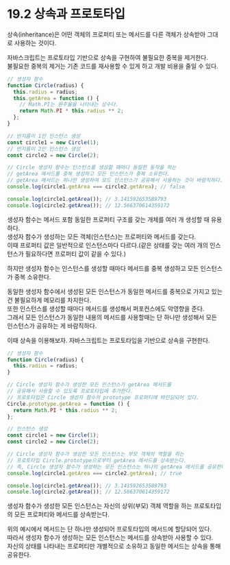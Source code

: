 # 19.2 상속과 프로토타입

상속(inheritance)은 어떤 객체의 프로퍼티 또는 메서드를 다른 객체가 상속받아 그대로 사용하는 것이다.

자바스크립트는 프로토타입 기반으로 상속을 구현하여 불필요한 중복을 제거한다.  
불필요한 중복의 제거는 기존 코드를 재사용할 수 있게 하고 개발 비용을 줄일 수 있다.

```js
// 생성자 함수
function Circle(radius) {
  this.radius = radius;
  this.getArea = function () {
    // Math.PI는 원주율을 나타내는 상수다.
    return Math.PI * this.radius ** 2;
  };
}

// 반지름이 1인 인스턴스 생성
const circle1 = new Circle(1);
// 반지름이 2인 인스턴스 생성
const circle2 = new Circle(2);

// Circle 생성자 함수는 인스턴스를 생성할 때마다 동일한 동작을 하는
// getArea 메서드를 중복 생성하고 모든 인스턴스가 중복 소유한다.
// getArea 메서드는 하나만 생성하여 모드 인스턴스가 공유해서 사용하는 것이 바람직하다.
console.log(circle1.getArea === circle2.getArea); // false

console.log(circle1.getArea()); // 3.141592653589793
console.log(circle2.getArea()); // 12.566370614359172
```

생성자 함수는 메서드 포함 동일한 프로퍼티 구조를 갖는 개체를 여러 개 생성할 때 유용하다.  
생성자 함수가 생성하는 모든 객체(인스턴스)는 프로퍼티와 메서드를 갖는다.  
이때 프로퍼티 값은 일반적으로 인스턴스마다 다르다.(같은 상태를 갖는 여러 개의 인스턴스가 필요하다면 프로퍼티 값이 같을 수 있다.)

하지만 생성자 함수는 인스턴스를 생성할 때마다 메서드를 중복 생성하고 모든 인스턴스가 중복 소유한다.

동일한 생성자 함수에서 생성된 모든 인스턴스가 동일한 메서드를 중복으로 가지고 있는 건 불필요하게 메모리를 차지한다.  
또한 인스턴스를 생성할 때마다 메서드를 생성해서 퍼포컨스에도 악영향을 준다.  
그래서 모든 인스턴스가 동일한 내용의 메서드를 사용할때는 단 하나만 생성해서 모든 인스턴스가 공유하는 게 바람직하다.

이때 상속을 이용해보자. 자바스크립트는 프로토타입을 기반으로 상속을 구현한다.

```js
// 생성자 함수
function Circle(radius) {
  this.radius = radius;
}

// Circle 생성자 함수가 생성한 모든 인스턴스가 getArea 메서드를
// 공유해서 사용할 수 있도록 프로토타입에 추가한다.
// 프로토타입은 Circle 생성자 함수의 prototype 프로퍼티에 바인딩되어 있다.
Circle.prototype.getArea = function () {
  return Math.PI * this.radius ** 2;
};

// 인스턴스 생성
const circle1 = new Circle(1);
const circle2 = new Circle(2);

// Circle 생성자 함수가 생성한 모든 인스턴스는 부모 객체의 역할을 하는
// 프로토타입 Circle.prototype으로부터 getArea 메서드를 상속받는다.
// 즉, Circle 생성자 함수가 생성하는 모든 인스턴스는 하나의 getArea 메서드를 공유한다.
console.log(circle1.getArea === circle2.getArea); // true

console.log(circle1.getArea()); // 3.141592653589793
console.log(circle2.getArea()); // 12.566370614359172
```

생성자 함수가 생성한 모든 인스턴스는 자신의 상위(부모) 객체 역할을 하는 프로토타입의 모든 프로퍼티와 메서드를 상속받는다.

위의 예시에서 메서드는 단 하나만 생성되어 프로토타입의 메서드에 할당되어 있다.  
따라서 생성자 함수가 생성하는 모든 인스턴스는 메서드를 상속받아 사용할 수 있다.  
자신의 상태를 나타내는 프로퍼티만 개별적으로 소유하고 동일한 메서드는 상속을 통해 공유한다.

